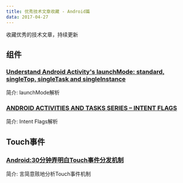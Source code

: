 ```yaml
---
title: 优秀技术文章收藏 - Android篇
data: 2017-04-27
---
```

收藏优秀的技术文章，持续更新

## 组件

### [Understand Android Activity's launchMode: standard, singleTop, singleTask and singleInstance](https://inthecheesefactory.com/blog/understand-android-activity-launchmode/en)
简介: launchMode解析

### [ANDROID ACTIVITIES AND TASKS SERIES – INTENT FLAGS](https://blog.akquinet.de/2010/04/15/android-activites-and-tasks-series-intent-flags/)
简介: Intent Flags解析

## Touch事件

### [Android:30分钟弄明白Touch事件分发机制](http://www.cnblogs.com/linjzong/p/4191891.html)
简介: 言简意赅地分析Touch事件机制
